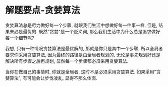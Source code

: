 # 解题要点-贪婪算法

贪婪算法总是尽力做好每一个步骤, 就跟我们生活中想做好每一件事一样, 但是, 结果未必是最优的. 既然"贪婪"是一个贬义词, 那么我们生活中为什么总是追求做好每一个细节呢?

我想, 只有一种情况贪婪算法是最优解的, 那就是你只是其中一个步骤, 所以全局者要求你采用贪婪算法, 因为最终的路径是由全局者规划的, 无论是事先规划好还是解决所有步骤之后再规划, 显然每一个步骤都必须采用贪婪算法.

当你在做自己的事情时, 你就是全局者, 这时不是必须采用贪婪算法. 如果采用"贪婪算法", 有可能会让步伐凌乱, 显得不那么体面.
